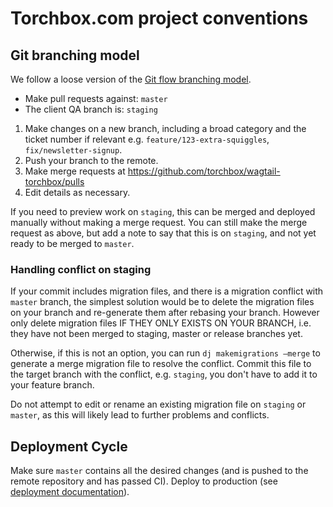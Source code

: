 # Torchbox.com project conventions

## Git branching model

We follow a loose version of the [Git flow branching model](https://nvie.com/posts/a-successful-git-branching-model/).

- Make pull requests against: `master`
- The client QA branch is: `staging`

1. Make changes on a new branch, including a broad category and the ticket number if relevant e.g. `feature/123-extra-squiggles`, `fix/newsletter-signup`.
2. Push your branch to the remote.
3. Make merge requests at https://github.com/torchbox/wagtail-torchbox/pulls
4. Edit details as necessary.

If you need to preview work on `staging`, this can be merged and deployed manually without making a merge request. You can still make the merge request as above, but add a note to say that this is on `staging`, and not yet ready to be merged to `master`.

### Handling conflict on staging

If your commit includes migration files, and there is a migration conflict with `master` branch, the simplest solution would be to delete the migration files on your branch and re-generate them after rebasing your branch. However only delete migration files IF THEY ONLY EXISTS ON YOUR BRANCH, i.e. they have not been merged to staging, master or release branches yet.

Otherwise, if this is not an option, you can run `dj makemigrations –merge` to generate a merge migration file to resolve the conflict. Commit this file to the target branch with the conflict, e.g. `staging`, you don't have to add it to your feature branch.

Do not attempt to edit or rename an existing migration file on `staging` or `master`, as this will likely lead to further problems and conflicts.

## Deployment Cycle

Make sure `master` contains all the desired changes (and is pushed to the remote repository and has passed CI). Deploy to production (see [deployment documentation](deployment.md)).
